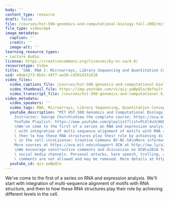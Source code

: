 ```yaml
---
body: ''
content_type: resource
draft: false
file: /courses/hst-508-genomics-and-computational-biology-fall-2002/mithst_508f02_lec5a_360p_16_9.mp4
file_type: video/mp4
image_metadata:
  caption: ''
  credit: ''
  image-alt: ''
learning_resource_types:
- Lecture Audio
license: https://creativecommons.org/licenses/by-nc-sa/4.0/
resourcetype: Video
title: '5AB. RNA 1: Microarrays, Library Sequencing and Quantitation Concepts'
uid: e0abc273-6b3c-49f7-aa10-cd5914331610
video_files:
  video_captions_file: /courses/hst-508-genomics-and-computational-biology-fall-2002/1IE8lStXqP-WbLA1yABnoQxtvWNyG0YUR_transcript.webvtt
  video_thumbnail_file: https://img.youtube.com/vi/qiz-ywBpQlo/default.jpg
  video_transcript_file: /courses/hst-508-genomics-and-computational-biology-fall-2002/1IE8lStXqP-WbLA1yABnoQxtvWNyG0YUR_transcript.pdf
video_metadata:
  video_speakers: ''
  video_tags: RNA, Microarrays, Library Sequencing, Quantitation Concepts
  youtube_description: "MIT HST.508 Genomics and Computational Biology, Fall 2002\n\
    Instructor: George Church\nView the complete course: https://ocw.mit.edu/courses/hst-508-genomics-and-computational-biology-fall-2002/\n\
    YouTube Playlist: https://www.youtube.com/playlist?list=PLUl4u3cNGP61gaHWysmlYNeGsuUI8y5GV\n\
    \nWe've come to the first of a series on RNA and expression analysis. We'll start\
    \ with integration of multi-sequence alignment of motifs with RNA structure, and\
    \ then to how these RNA structures play their role by achieving different levels\
    \ in the cell.\n\nLicense: Creative Commons BY-NC-SA\nMore information at https://ocw.mit.edu/terms\n\
    More courses at https://ocw.mit.edu\nSupport OCW at http://ow.ly/a1If50zVRlQ\n\
    \nWe encourage constructive comments and discussion on OCW\u201A YouTube and other\
    \ social media channels. Personal attacks, hate speech, trolling, and inappropriate\
    \ comments are not allowed and may be removed. More details at https://ocw.mit.edu/comments."
  youtube_id: qiz-ywBpQlo
---
```

We've come to the first of a series on RNA and expression analysis. We'll start with integration of multi-sequence alignment of motifs with RNA structure, and then to how these RNA structures play their role by achieving different levels in the cell.